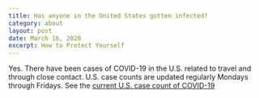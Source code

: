 ```yaml
---
title: Has anyone in the United States gotten infected?
category: about
layout: post
date: March 16, 2020
excerpt: How to Protect Yourself
---
```


Yes. There have been cases of COVID-19 in the U.S. related to travel and through close contact. U.S. case counts are updated 
regularly Mondays through Fridays. See the <a href="https://www.cdc.gov/coronavirus/2019-ncov/cases-updates/cases-in-us.html?CDC_AA_refVal=https%3A%2F%2Fwww.cdc.gov%2Fcoronavirus%2F2019-ncov%2Fcases-in-us.html"> current U.S. case count of COVID-19</a>
